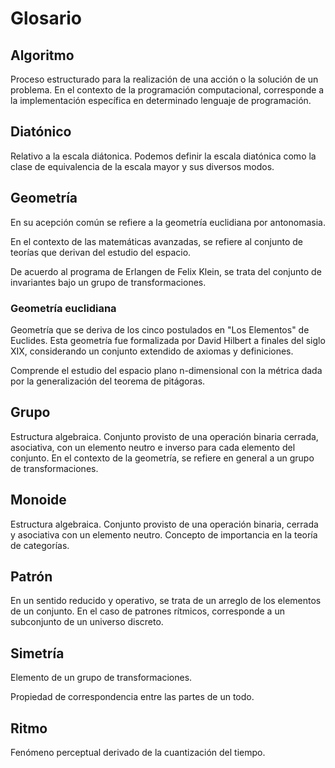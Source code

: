 # Glosario

## Algoritmo

Proceso estructurado para la realización de una acción o la solución de un problema.
En el contexto de la programación computacional, corresponde a la implementación específica en determinado lenguaje de programación.

## Diatónico

Relativo a la escala diátonica. 
Podemos definir la escala diatónica como la clase de equivalencia de la escala mayor y sus diversos modos.

## Geometría

En su acepción común se refiere a la geometría euclidiana por antonomasia.

En el contexto de las matemáticas avanzadas, se refiere al conjunto de teorías que derivan del estudio del espacio.

De acuerdo al programa de Erlangen de Felix Klein, se trata del conjunto de invariantes bajo un grupo de transformaciones.

### Geometría euclidiana

Geometría que se deriva de los cinco postulados en "Los Elementos" de Euclides.
Esta geometría fue formalizada por David Hilbert a finales del siglo XIX, considerando un conjunto extendido de axiomas y definiciones.

Comprende el estudio del espacio plano n-dimensional con la métrica dada por la generalización del teorema de pitágoras.

## Grupo

Estructura algebraica.
Conjunto provisto de una operación binaria cerrada, asociativa, con un elemento neutro e inverso para cada elemento del conjunto.
En el contexto de la geometría, se refiere en general a un grupo de transformaciones.

## Monoide

Estructura algebraica.
Conjunto provisto de una operación binaria, cerrada y asociativa con un elemento neutro.
Concepto de importancia en la teoría de categorías.

## Patrón

En un sentido reducido y operativo, se trata de un arreglo de los elementos de un conjunto. 
En el caso de patrones rítmicos, corresponde a un subconjunto de un universo discreto.

## Simetría

Elemento de un grupo de transformaciones.

Propiedad de correspondencia entre las partes de un todo.

## Ritmo

Fenómeno perceptual derivado de la cuantización del tiempo.
